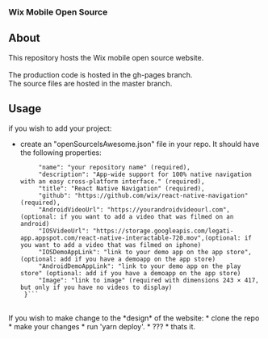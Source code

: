 ### Wix Mobile Open Source

## About

This repository hosts the Wix mobile open source website. 
<br>
<br>
The production code is hosted in the gh-pages branch.
<br>
The source files are hosted in the master branch.

## Usage

if you wish to add your project: <br>
* create an "openSourceIsAwesome.json" file in your repo. It should have the following properties: <br>
   ```{
        "name": "your repository name" (required),
        "description": "App-wide support for 100% native navigation with an easy cross-platform interface." (required),
        "title": "React Native Navigation" (required),
        "github": "https://github.com/wix/react-native-navigation" (required),
        "AndroidVideoUrl": "https://yourandroidvideourl.com",(optional: if you want to add a video that was filmed on an android)
        "IOSVideoUrl": "https://storage.googleapis.com/legati-app.appspot.com/react-native-interactable-720.mov",(optional: if you want to add a video that was filmed on iphone)
        "IOSDemoAppLink": "link to your demo app on the app store", (optional: add if you have a demoapp on the app store)
        "AndroidDemoAppLink": "link to your demo app on the play store" (optional: add if you have a demoapp on the app store)
        "Image": "link to image" (required with dimensions 243 × 417, but only if you have no videos to display)    
    }```
<br>
If you wish to make change to the *design* of the website:
* clone the repo
* make your changes
* run 'yarn deploy'.
* ??? 
* thats it.
